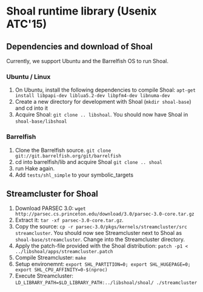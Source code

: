 # Shoal runtime library (Usenix ATC'15) 

## Dependencies and download of Shoal

Currently, we support Ubuntu and the Barrelfish OS to run Shoal. 

### Ubuntu / Linux
1. On Ubuntu, install the following dependencies to compile Shoal: ```apt-get install libpapi-dev liblua5.2-dev libpfm4-dev libnuma-dev ```
2. Create a new directory for development with Shoal (```mkdir shoal-base```) and cd into it
3. Acquire Shoal: ```git clone .. libshoal```. You should now have Shoal in ```shoal-base/libshoal```

### Barrelfish
1. Clone the Barrelfish source. ```git clone git://git.barrelfish.org/git/barrelfish```
2. cd into barrelfish/lib and acquire Shoal ```git clone .. shoal```
3. run Hake again.
4. Add ```tests/shl_simple``` to your symbolic_targets


## Streamcluster for Shoal

 1. Download PARSEC 3.0: ```wget http://parsec.cs.princeton.edu/download/3.0/parsec-3.0-core.tar.gz```
 2. Extract it: ```tar -xf parsec-3.0-core.tar.gz```.
 3. Copy the source: ```cp -r parsec-3.0/pkgs/kernels/streamcluster/src streamcluster```. You should now see Streamcluster next to Shoal as ```shoal-base/streamcluster```. Change into the Streamcluster directory.
 4. Apply the patch-file provided with the Shoal distribution: ```patch -p1 <	../libshoal/apps/streamcluster.patch```
 5. Compile Streamcluster: ```make```
 6. Setup environemnt: ```export SHL_PARTITION=0; export SHL_HUGEPAGE=0; export SHL_CPU_AFFINITY=0-$(nproc)```
 7. Execute Streamcluster: ```LD_LIBRARY_PATH=$LD_LIBRARY_PATH:../libshoal/shoal/ ./streamcluster```

